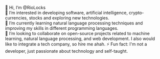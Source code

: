 👋 Hi, I’m @RioLocks  
👀 I’m interested in developing software, artificial intelligence, crypto-currencies, stocks and exploring new technologies.  
🌱 I’m currently learning natural language processing techniques and improving my skills in different programming languages.  
💞️ I’m looking to collaborate on open-source projects related to machine learning, natural language processing, and web development. I also would like to integrate a tech company, so hire me ahah. 
⚡ Fun fact: I'm not a developer, just passionate about technology and self-taught.


<!---
RioLocks/RioLocks is a ✨ special ✨ repository because its `README.md` (this file) appears on your GitHub profile.
You can click the Preview link to take a look at your changes.
--->
